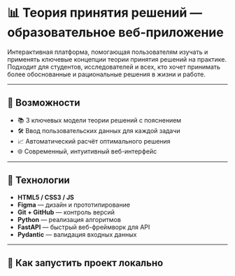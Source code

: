 # 📊 Теория принятия решений — образовательное веб-приложение

Интерактивная платформа, помогающая пользователям изучать и применять ключевые концепции теории принятия решений на практике. Подходит для студентов, исследователей и всех, кто хочет принимать более обоснованные и рациональные решения в жизни и работе.

---

## 🧠 Возможности

- 📚 3 ключевых модели теории решений с пояснением  
- 🛠 Ввод пользовательских данных для каждой задачи  
- 📈 Автоматический расчёт оптимального решения   
- 🌐 Современный, интуитивный веб-интерфейс  

---

## 🧱 Технологии

- **HTML5 / CSS3 / JS**
- **Figma** — дизайн и прототипирование
- **Git + GitHub** — контроль версий
- **Python** — реализация алгоритмов
- **FastAPI** — быстрый веб-фреймворк для API
- **Pydantic** — валидация входных данных

---

## 🚀 Как запустить проект локально


